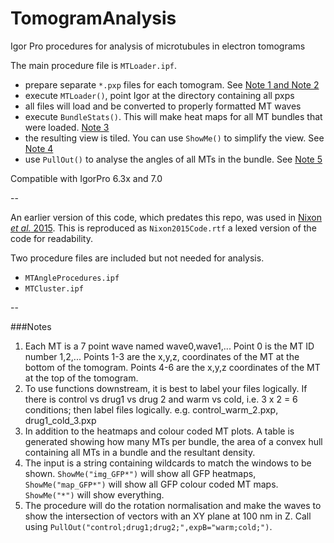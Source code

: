 # TomogramAnalysis
Igor Pro procedures for analysis of microtubules in electron tomograms

The main procedure file is `MTLoader.ipf`.

- prepare separate `*.pxp` files for each tomogram. See [Note 1 and Note 2](#notes)
- execute `MTLoader()`, point Igor at the directory containing all pxps
- all files will load and be converted to properly formatted MT waves
- execute `BundleStats()`. This will make heat maps for all MT bundles that were loaded. [Note 3](#notes)
- the resulting view is tiled. You can use `ShowMe()` to simplify the view. See [Note 4](#notes)
- use `PullOut()` to analyse the angles of all MTs in the bundle. See [Note 5](#notes)


Compatible with IgorPro 6.3x and 7.0

--

An earlier version of this code, which predates this repo, was used in [Nixon *et al.* 2015](https://elifesciences.org/lookup/doi/10.7554/eLife.07635.001). This is reproduced as `Nixon2015Code.rtf` a lexed version of the code for readability.

Two procedure files are included but not needed for analysis.

- `MTAngleProcedures.ipf`
- `MTCluster.ipf`

--

###Notes
1. Each MT is a 7 point wave named wave0,wave1,... Point 0 is the MT ID number 1,2,... Points 1-3 are the x,y,z, coordinates of the MT at the bottom of the tomogram. Points 4-6 are the x,y,z coordinates of the MT at the top of the tomogram.
2. To use functions downstream, it is best to label your files logically. If there is control vs drug1 vs drug 2 and warm vs cold, i.e. 3 x 2 = 6 conditions; then label files logically. e.g. control\_warm\_2.pxp, drug1\_cold\_3.pxp
3. In addition to the heatmaps and colour coded MT plots. A table is generated showing how many MTs per bundle, the area of a convex hull containing all MTs in a bundle and the resultant density.
4. The input is a string containing wildcards to match the windows to be shown. `ShowMe("img_GFP*")` will show all GFP heatmaps, `ShowMe("map_GFP*")` will show all GFP colour coded MT maps. `ShowMe("*")` will show everything.
5. The procedure will do the rotation normalisation and make the waves to show the intersection of vectors with an XY plane at 100 nm in Z. Call using `PullOut("control;drug1;drug2;",expB="warm;cold;")`.